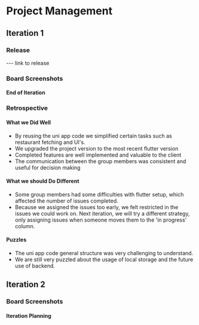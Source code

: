 # Project Management

## Iteration 1
### Release

--- link to release

### Board Screenshots 

#### End of Iteration

### Retrospective

#### What we Did Well

- By reusing the uni app code we simplified certain tasks such as restaurant fetching and UI's.
- We upgraded the project version to the most recent flutter version
- Completed features are well implemented and valuable to the client
- The communication between the group members was consistent and useful for decision making
#### What we should Do Different

- Some group members had some difficulties with flutter setup, which affected the number of issues completed.
- Because we assigned the issues too early, we felt restricted in the issues we could work on. Next iteration, we will try a different strategy, only assigning issues when someone moves them to the 'in progress' column.

#### Puzzles

- The uni app code general structure was very challenging to understand.
- We are still very puzzled about the usage of local storage and the future use of backend.

## Iteration 2

### Board Screenshots 

#### Iteration Planning